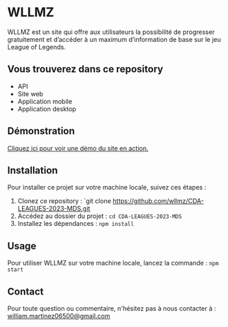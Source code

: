 # WLLMZ

WLLMZ est un site qui offre aux utilisateurs la possibilité de progresser gratuitement et d’accéder à un maximum d’information de base sur le jeu League of Legends.

## Vous trouverez dans ce repository
- API
- Site web
- Application mobile
- Application desktop

## Démonstration
[Cliquez ici pour voir une démo du site en action.](https://web.wllmz.fr/)

## Installation

Pour installer ce projet sur votre machine locale, suivez ces étapes :

1. Clonez ce repository : `git clone   https://github.com/wllmz/CDA-LEAGUES-2023-MDS.git
2. Accédez au dossier du projet : `cd CDA-LEAGUES-2023-MDS`
3. Installez les dépendances : `npm install`

## Usage

Pour utiliser WLLMZ sur votre machine locale, lancez la commande : `npm start`

## Contact

Pour toute question ou commentaire, n'hésitez pas à nous contacter à : william.martinez06500@gmail.com


